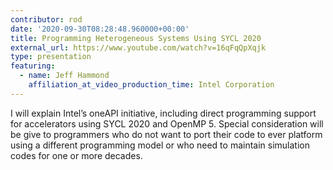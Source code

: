 ```yaml
---
contributor: rod
date: '2020-09-30T08:28:48.960000+00:00'
title: Programming Heterogeneous Systems Using SYCL 2020
external_url: https://www.youtube.com/watch?v=16qFqQpXqjk
type: presentation
featuring:
  - name: Jeff Hammond
    affiliation_at_video_production_time: Intel Corporation
---
```


I will explain Intel’s oneAPI initiative, including direct programming support for accelerators using SYCL 2020 and
OpenMP 5. Special consideration will be give to programmers who do not want to port their code to ever platform using a
different programming model or who need to maintain simulation codes for one or more decades.
